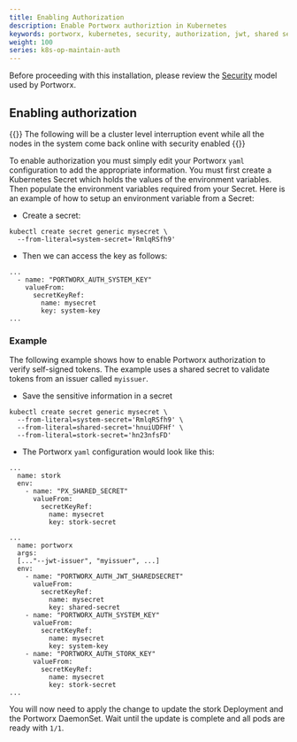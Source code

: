 ```yaml
---
title: Enabling Authorization
description: Enable Portworx authoriztion in Kubernetes
keywords: portworx, kubernetes, security, authorization, jwt, shared secret
weight: 100
series: k8s-op-maintain-auth
---
```


Before proceeding with this installation, please review the
[Security](/concepts/authorization) model used by Portworx.

## Enabling authorization
{{<info>}}
The following will be a cluster level interruption event while all the
nodes in the system come back online with security enabled
{{</info>}}

To enable authorization you must simply edit your Portworx `yaml` configuration
to add the appropriate information. You must first create a Kubernetes Secret
which holds the values of the environment variables. Then populate the
environment variables required from your Secret. Here is an example of how to
setup an environment variable from a Secret:

* Create a secret:

```text
kubectl create secret generic mysecret \
  --from-literal=system-secret='RmlqRSfh9'
```

* Then we can access the key as follows:

```text
...
  - name: "PORTWORX_AUTH_SYSTEM_KEY"
    valueFrom:
      secretKeyRef:
        name: mysecret
        key: system-key
...
```

### Example
The following example shows how to enable Portworx authorization to verify
self-signed tokens. The example uses a shared secret to validate tokens from an
issuer called `myissuer`.

* Save the sensitive information in a secret

```text
kubectl create secret generic mysecret \
  --from-literal=system-secret='RmlqRSfh9' \
  --from-literal=shared-secret='hnuiUDFHf' \
  --from-literal=stork-secret='hn23nfsFD'
```

* The Portworx `yaml` configuration would look like this:

```text
...
  name: stork
  env:
    - name: "PX_SHARED_SECRET"
      valueFrom:
        secretKeyRef:
          name: mysecret
          key: stork-secret

...
  name: portworx
  args:
  [..."--jwt-issuer", "myissuer", ...]
  env:
    - name: "PORTWORX_AUTH_JWT_SHAREDSECRET"
      valueFrom:
        secretKeyRef:
          name: mysecret
          key: shared-secret
    - name: "PORTWORX_AUTH_SYSTEM_KEY"
      valueFrom:
        secretKeyRef:
          name: mysecret
          key: system-key
    - name: "PORTWORX_AUTH_STORK_KEY"
      valueFrom:
        secretKeyRef:
          name: mysecret
          key: stork-secret
...
```

You will now need to apply the change to update the stork Deployment and the
Portworx DaemonSet. Wait until the update is complete and all pods are ready
with `1/1`.

